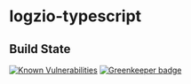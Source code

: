 # logzio-typescript

## Build State
[![Known Vulnerabilities](https://snyk.io/test/github/ukmadlz/logzio-typescript/badge.svg?targetFile=package.json)](https://snyk.io/test/github/ukmadlz/logzio-typescript?targetFile=package.json) [![Greenkeeper badge](https://badges.greenkeeper.io/ukmadlz/logzio-typescript.svg)](https://greenkeeper.io/)
